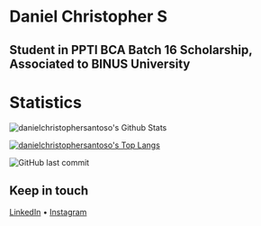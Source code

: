 # Daniel Christopher S
## Student in PPTI BCA Batch 16 Scholarship, Associated to BINUS University
# Statistics
![danielchristophersantoso's Github Stats](https://github-readme-stats.vercel.app/api?username=danielchristophersantoso&show_icons=true&theme=dracula&hide=stars,issues)

[![danielchristophersantoso's Top Langs](https://github-readme-stats.vercel.app/api/top-langs/?username=danielchristophersantoso&layout=compact&theme=dracula)](https://github.com/danchrist04/github-readme-stats)

![GitHub last commit](https://img.shields.io/github/last-commit/danielchristophersantoso/danielchristophersantoso)

## Keep in touch
[LinkedIn](https://www.linkedin.com/in/danchrist04) • [Instagram](https://www.instagram.com/danielllchrist/)
